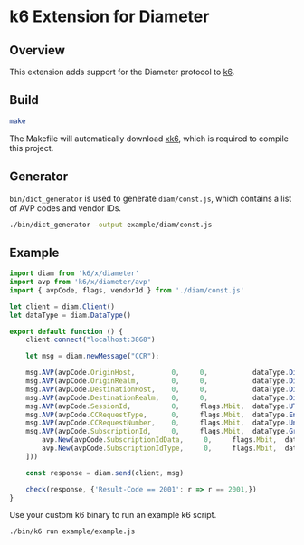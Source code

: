 # k6 Extension for Diameter

## Overview

This extension adds support for the Diameter protocol to [k6](https://k6.io/).

## Build

```bash
make
```
The Makefile will automatically download [xk6](https://github.com/grafana/xk6), which is required to compile this project.

## Generator
`bin/dict_generator` is used to generate `diam/const.js`, which contains a list of AVP codes and vendor IDs.

```bash
./bin/dict_generator -output example/diam/const.js
```

## Example

```js
import diam from 'k6/x/diameter'
import avp from 'k6/x/diameter/avp'
import { avpCode, flags, vendorId } from './diam/const.js'

let client = diam.Client()
let dataType = diam.DataType()

export default function () {
    client.connect("localhost:3868")

    let msg = diam.newMessage("CCR");

    msg.AVP(avpCode.OriginHost,         0,     0,           dataType.DiameterIdentity("origin.host"))
    msg.AVP(avpCode.OriginRealm,        0,     0,           dataType.DiameterIdentity("origin.realm"))
    msg.AVP(avpCode.DestinationHost,    0,     0,           dataType.DiameterIdentity("dest.host"))
    msg.AVP(avpCode.DestinationRealm,   0,     0,           dataType.DiameterIdentity("dest.realm"))
    msg.AVP(avpCode.SessionId,          0,     flags.Mbit,  dataType.UTF8String("Session-8888"))
    msg.AVP(avpCode.CCRequestType,      0,     flags.Mbit,  dataType.Enumerated(1))
    msg.AVP(avpCode.CCRequestNumber,    0,     flags.Mbit,  dataType.Unsigned32(1000))
    msg.AVP(avpCode.SubscriptionId,     0,     flags.Mbit,  dataType.Grouped([
        avp.New(avpCode.SubscriptionIdData,     0,     flags.Mbit,  dataType.UTF8String("subs-data")),
        avp.New(avpCode.SubscriptionIdType,     0,     flags.Mbit,  dataType.Enumerated(1))
    ]))             

    const response = diam.send(client, msg)

    check(response, {'Result-Code == 2001': r => r == 2001,})
}
```

Use your custom k6 binary to run an example k6 script.
```bash
./bin/k6 run example/example.js
```